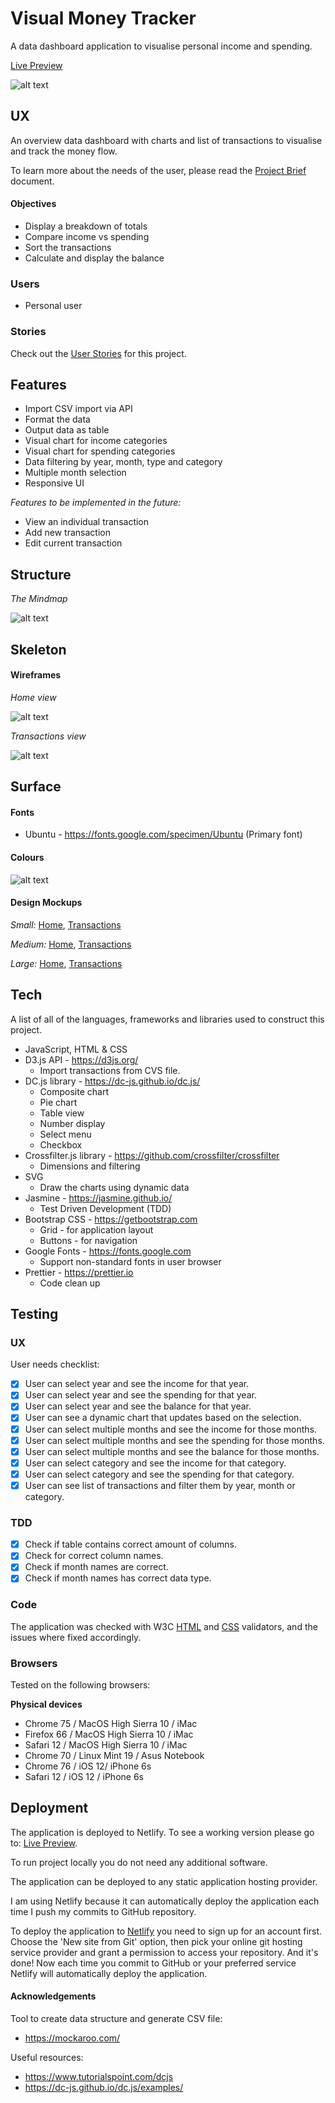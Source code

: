 # Visual Money Tracker

A data dashboard application to visualise personal income and spending.

[Live Preview](https://elastic-hawking-05c821.netlify.com/)

![alt text](ux/Screenshot.jpg)

## UX

An overview data dashboard with charts and list of transactions to visualise and track the money flow.

To learn more about the needs of the user, please read the [Project Brief](ux/Project_Brief.md) document.

#### Objectives

- Display a breakdown of totals
- Compare income vs spending
- Sort the transactions
- Calculate and display the balance

### Users

- Personal user

### Stories

Check out the [User Stories](ux/User_Stories.md) for this project.

## Features

- Import CSV import via API
- Format the data
- Output data as table
- Visual chart for income categories
- Visual chart for spending categories
- Data filtering by year, month, type and category
- Multiple month selection
- Responsive UI

_Features to be implemented in the future:_

- View an individual transaction
- Add new transaction
- Edit current transaction

## Structure

_The Mindmap_

![alt text](ux/Wireframes/Mindmap.png)

## Skeleton

#### Wireframes

_Home view_

![alt text](ux/Wireframes/Home.png)

_Transactions view_

![alt text](ux/Wireframes/Transactions.png)

## Surface

#### Fonts

- Ubuntu - https://fonts.google.com/specimen/Ubuntu (Primary font)

#### Colours

![alt text](ux/Designs/Colours.jpg)

#### Design Mockups

_Small:_ [Home](ux/Designs/Small/Home.png), [Transactions](ux/Designs/Small/Transactions.png)

_Medium:_ [Home](ux/Designs/Medium/Home.png), [Transactions](ux/Designs/Medium/Transactions.png)

_Large:_ [Home](ux/Designs/Large/Home.png), [Transactions](ux/Designs/Large/Transactions.png)

## Tech

A list of all of the languages, frameworks and libraries used to construct this project.

- JavaScript, HTML & CSS
- D3.js API - https://d3js.org/
  - Import transactions from CVS file.
- DC.js library - https://dc-js.github.io/dc.js/
  - Composite chart
  - Pie chart
  - Table view
  - Number display
  - Select menu
  - Checkbox
- Crossfilter.js library - https://github.com/crossfilter/crossfilter
  - Dimensions and filtering
- SVG
  - Draw the charts using dynamic data
- Jasmine - https://jasmine.github.io/
  - Test Driven Development (TDD)
- Bootstrap CSS - https://getbootstrap.com
  - Grid - for application layout
  - Buttons - for navigation
- Google Fonts - https://fonts.google.com
  - Support non-standard fonts in user browser
- Prettier - https://prettier.io
  - Code clean up

## Testing

### UX

User needs checklist:

- [x] User can select year and see the income for that year.
- [x] User can select year and see the spending for that year.
- [x] User can select year and see the balance for that year.
- [x] User can see a dynamic chart that updates based on the selection.
- [x] User can select multiple months and see the income for those months.
- [x] User can select multiple months and see the spending for those months.
- [x] User can select multiple months and see the balance for those months.
- [x] User can select category and see the income for that category.
- [x] User can select category and see the spending for that category.
- [x] User can see list of transactions and filter them by year, month or category.

### TDD

- [x] Check if table contains correct amount of columns.
- [x] Check for correct column names.
- [x] Check if month names are correct.
- [x] Check if month names has correct data type.

### Code

The application was checked with W3C [HTML](https://validator.w3.org/nu/?doc=https%3A%2F%2Felastic-hawking-05c821.netlify.com%2F) and [CSS](https://jigsaw.w3.org/css-validator/validator?uri=https%3A%2F%2Felastic-hawking-05c821.netlify.com%2Fassets%2Fstyles%2Fapp.css&profile=css3svg&usermedium=all&warning=1&vextwarning=&lang=en) validators, and the issues where fixed accordingly.

### Browsers

Tested on the following browsers:

**Physical devices**

- Chrome 75 / MacOS High Sierra 10 / iMac
- Firefox 66 / MacOS High Sierra 10 / iMac
- Safari 12 / MacOS High Sierra 10 / iMac
- Chrome 70 / Linux Mint 19 / Asus Notebook
- Chrome 76 / iOS 12/ iPhone 6s
- Safari 12 / iOS 12 / iPhone 6s

## Deployment

The application is deployed to Netlify. To see a working version please go to: [Live Preview](https://elastic-hawking-05c821.netlify.com/).

To run project locally you do not need any additional software.

The application can be deployed to any static application hosting provider.

I am using Netlify because it can automatically deploy the application each time I push my commits to GitHub repository.

To deploy the application to [Netlify](https://www.netlify.com/) you need to sign up for an account first. Choose the 'New site from Git' option, then pick your online git hosting service provider and grant a permission to access your repository. And it's done! Now each time you commit to GitHub or your preferred service Netlify will automatically deploy the application.

#### Acknowledgements

Tool to create data structure and generate CSV file:

- https://mockaroo.com/

Useful resources:

- https://www.tutorialspoint.com/dcjs
- https://dc-js.github.io/dc.js/examples/
